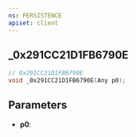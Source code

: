 ```yaml
---
ns: PERSISTENCE
apiset: client
---
```

## _0x291CC21D1FB6790E

```c
// 0x291CC21D1FB6790E
void _0x291CC21D1FB6790E(Any p0);
```


## Parameters
* **p0**:



